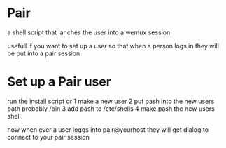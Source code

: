 Pair
===
a shell script that lanches the user into a wemux session.

usefull if you want to set up a user so that when a person logs in they will be put into a pair session

Set up a Pair user
==================
run the install script or
1 make a new user
2 put pash into the new users path probably /bin
3 add pash to /etc/shells
4 make pash the new users shell

now when ever a user loggs into pair@yourhost they will get dialog to connect to your pair session
